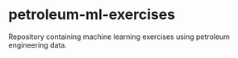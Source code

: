 # petroleum-ml-exercises
Repository containing machine learning exercises using petroleum engineering data.
